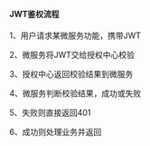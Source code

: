#### JWT鉴权流程

1、用户请求某微服务功能，携带JWT

2、微服务将JWT交给授权中心校验

3、授权中心返回校验结果到微服务

4、微服务判断校验结果，成功或失败

5、失败则直接返回401  

6、成功则处理业务并返回